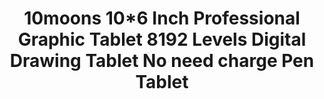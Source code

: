---
templateKey: product-page-template
featuredImage: >-
  ../../../img/32851786287_010moons-10-6-Inch-Professional-Graphic-Tablet-8192-Levels-Digital-Drawing-Tablet-No-need-charge-Pen.jpg
price: 81.78
id: '32851786287'
title: >-
  10moons 10*6 Inch Professional Graphic Tablet 8192 Levels Digital Drawing
  Tablet No need charge Pen Tablet
images:
  - >-
    ../../../img/32851786287_010moons-10-6-Inch-Professional-Graphic-Tablet-8192-Levels-Digital-Drawing-Tablet-No-need-charge-Pen.jpg
  - >-
    ../../../img/32851786287_110moons-10-6-Inch-Professional-Graphic-Tablet-8192-Levels-Digital-Drawing-Tablet-No-need-charge-Pen.jpg
  - >-
    ../../../img/32851786287_210moons-10-6-Inch-Professional-Graphic-Tablet-8192-Levels-Digital-Drawing-Tablet-No-need-charge-Pen.jpg
  - >-
    ../../../img/32851786287_310moons-10-6-Inch-Professional-Graphic-Tablet-8192-Levels-Digital-Drawing-Tablet-No-need-charge-Pen.jpg
  - >-
    ../../../img/32851786287_410moons-10-6-Inch-Professional-Graphic-Tablet-8192-Levels-Digital-Drawing-Tablet-No-need-charge-Pen.jpg
  - >-
    ../../../img/32851786287_510moons-10-6-Inch-Professional-Graphic-Tablet-8192-Levels-Digital-Drawing-Tablet-No-need-charge-Pen.jpg
options:
  - title: Ships From
    options:
      - optionId: '200007763:201336100'
        text: China
      - optionId: '200007763:201336103'
        text: Russian Federation
      - optionId: '200007763:203054829'
        text: Brazil
      - optionId: '200007763:201336104'
        text: Spain
variants:
  - skuAttr: '200007763:201336100'
    pricing: '65.90'
    discount: '36.90'
    combinedAttributes:
      - '200007763:201336100'
  - skuAttr: '200007763:201336104'
    pricing: '65.90'
    discount: '36.90'
    combinedAttributes:
      - '200007763:201336104'
  - skuAttr: '200007763:201336103'
    pricing: '65.90'
    discount: '36.90'
    combinedAttributes:
      - '200007763:201336103'
  - skuAttr: '200007763:203054829'
    pricing: '74.90'
    discount: '41.94'
    combinedAttributes:
      - '200007763:203054829'
tags:
  - Type
  - Digital Tablets
  - Model Number
  - 1060Plus
  - Interface Type
  - USB
  - Material
  - PVC
  - Tablet Width
  - 36cm
  - Tablet length
  - 24cm
  - Package
  - 'Yes'
  - Resolution Ratio
  - 5080lpi
  - Pressure Levels
  - '8192'
  - Screen Size(diagonal)
  - 10.1"
  - Type
  - Graphic Tablets
  - Brand Name
  - 10moons
  - Pen Technology
  - Battery-Free Electromagnetic Resonance
  - OS Support
  - Windows 10/8/7 and MacOS 10.11 or later
  - Color
  - Black
  - Press Keys
  - 12 Customized Press Keys
meta: {}
---